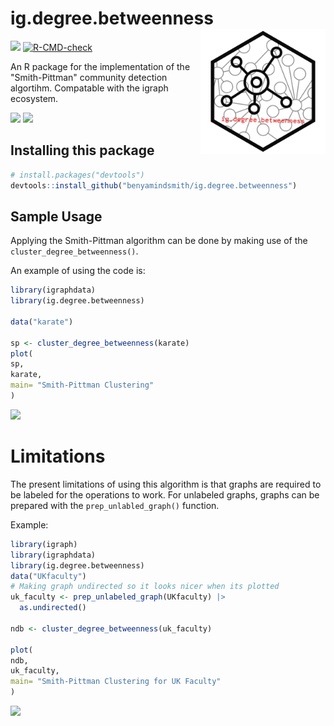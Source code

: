 # ig.degree.betweenness <a href='https://github.com/benyamindsmith/ig.degree.betweeness'><img src='https://github.com/benyamindsmith/ig.degree.betweenness/raw/main/utils/png/hex_sticker.png' align="right" height="200" /></a>


[![](https://www.r-pkg.org/badges/version/ig.degree.betweeness?color=red)](https://cran.r-project.org/package=ig.degree.betweeness) 
[![R-CMD-check](https://github.com/benyamindsmith/ig.cluster.closeness/actions/workflows/R-CMD-check.yaml/badge.svg)](https://github.com/benyamindsmith/ig.cluster.closeness/actions/workflows/R-CMD-check.yaml)

An R package for the implementation of the "Smith-Pittman" community detection algortihm. Compatable with the igraph ecosystem.

<a> 
<img src='https://github.com/benyamindsmith/ig.degree.betweenness/assets/46410142/37f82c83-1600-4e9f-913e-5e43bbe90427', height = "300"/>
</a>

<a> 
<img src='https://github.com/user-attachments/assets/e0d06401-3da3-4e0f-9b9e-12b3ac477848' height = "580"/>
</a>

## Installing this package

```r
# install.packages("devtools")
devtools::install_github("benyamindsmith/ig.degree.betweenness")
```

## Sample Usage

Applying the Smith-Pittman algorithm can be done by making use of the `cluster_degree_betweenness()`. 

An example of using the code is: 

```r
library(igraphdata)
library(ig.degree.betweenness)

data("karate")

sp <- cluster_degree_betweenness(karate)
plot(
sp,
karate,
main= "Smith-Pittman Clustering"
)
```

<a> 
<img src='https://github.com/benyamindsmith/ig.degree.betweenness/assets/46410142/3ad89bb8-5082-4c58-ab9f-277d562ddb12'  height = "400" />
</a>

# Limitations

The present limitations of using this algorithm is that graphs are required to be labeled for the operations to work. For unlabeled graphs, graphs can be prepared with the `prep_unlabled_graph()` function. 

Example:

```r
library(igraph)
library(igraphdata)
library(ig.degree.betweenness)
data("UKfaculty")
# Making graph undirected so it looks nicer when its plotted
uk_faculty <- prep_unlabeled_graph(UKfaculty) |>
  as.undirected()

ndb <- cluster_degree_betweenness(uk_faculty)

plot(
ndb,
uk_faculty,
main= "Smith-Pittman Clustering for UK Faculty"
)
```

<a> 
<img src=
'https://github.com/benyamindsmith/ig.degree.betweenness/assets/46410142/91bcc1f4-7dfc-42ea-8d48-dcd4b3fb947e' height = "500" />
</a>
